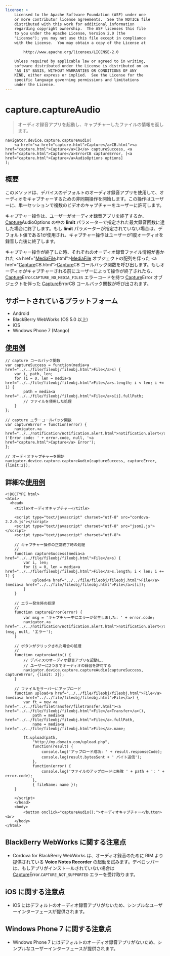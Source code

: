 ```yaml
---
license: >
    Licensed to the Apache Software Foundation (ASF) under one
    or more contributor license agreements.  See the NOTICE file
    distributed with this work for additional information
    regarding copyright ownership.  The ASF licenses this file
    to you under the Apache License, Version 2.0 (the
    "License"); you may not use this file except in compliance
    with the License.  You may obtain a copy of the License at

        http://www.apache.org/licenses/LICENSE-2.0

    Unless required by applicable law or agreed to in writing,
    software distributed under the License is distributed on an
    "AS IS" BASIS, WITHOUT WARRANTIES OR CONDITIONS OF ANY
    KIND, either express or implied.  See the License for the
    specific language governing permissions and limitations
    under the License.
---
```


capture.captureAudio
====================

> オーディオ録音アプリを起動し、キャプチャーしたファイルの情報を返します。

    navigator.device.capture.captureAudio(
        <a href="<a href="capture.html">Capture</a>CB.html"><a href="capture.html">Capture</a>CB</a> captureSuccess, <a href="capture.html">Capture</a>ErrorCB captureError, [<a href="capture.html">Capture</a>AudioOptions options]
    );

概要
-----------

このメソッドは、デバイスのデフォルトのオーディオ録音アプリを使用して、オーディオをキャプチャーするための非同期操作を開始します。この操作はユーザーに、単一セッションで複数のビデオのキャプチャーをユーザーに許可します。

キャプチャー操作は、ユーザーがオーディオ録音アプリを終了するか、 <a href="capture.html">Capture</a>AudioOptions の中の __limit__ パラメーターで指定された最大録音回数に達した場合に終了します。もし __limit__ パラメーターが指定されていない場合は、デフォルト値である1が使用され、キャプチャー操作はユーザーが1度オーディオを録音した後に終了します。

キャプチャー操作が終了した時、それぞれのオーディオ録音ファイル情報が書かれた <a href="<a href="../media.html">Media</a><a href="../../file/fileobj/fileobj.html">File</a>.html"><a href="../media.html">Media</a><a href="../../file/fileobj/fileobj.html">File</a></a> オブジェクトの配列を伴った <a href="<a href="capture.html">Capture</a>CB.html"><a href="capture.html">Capture</a>CB</a> コールバック関数を呼び出します。もしオーディオがキャプチャーされる前にユーザーによって操作が終了されたら、 <a href="capture.html">Capture</a>Error.`CAPTURE_NO_MEDIA_FILES` エラーコードを持つ <a href="capture.html">Capture</a>Error オブジェクトを伴った <a href="capture.html">Capture</a>ErrorCB コールバック関数が呼び出されます。

サポートされているプラットフォーム
-------------------

- Android
- BlackBerry WebWorks (OS 5.0 以上)
- iOS
- Windows Phone 7 (Mango)

<a href="../../storage/storage.opendatabase.html">使用例</a>
-------------

    // capture コールバック関数
    var captureSuccess = function(media<a href="../../file/fileobj/fileobj.html">File</a>s) {
        var i, path, len;
        for (i = 0, len = media<a href="../../file/fileobj/fileobj.html">File</a>s.length; i < len; i += 1) {
            path = media<a href="../../file/fileobj/fileobj.html">File</a>s[i].fullPath;
            // ファイルを使用した処理
        }
    };

    // capture エラーコールバック関数
    var captureError = function(error) {
        navigator.<a href="../../notification/notification.alert.html">notification.alert</a>('Error code: ' + error.code, null, '<a href="capture.html">Capture</a> Error');
    };

    // オーディオキャプチャーを開始
    navigator.device.capture.captureAudio(captureSuccess, captureError, {limit:2});

詳細な<a href="../../storage/storage.opendatabase.html">使用例</a>
------------

    <!DOCTYPE html>
    <html>
      <head>
        <title>オーディオキャプチャー</title>

        <script type="text/javascript" charset="utf-8" src="cordova-2.2.0.js"></script>
        <script type="text/javascript" charset="utf-8" src="json2.js"></script>
        <script type="text/javascript" charset="utf-8">

        // キャプチャー操作の正常終了時の処理
        //
        function captureSuccess(media<a href="../../file/fileobj/fileobj.html">File</a>s) {
            var i, len;
            for (i = 0, len = media<a href="../../file/fileobj/fileobj.html">File</a>s.length; i < len; i += 1) {
                upload<a href="../../file/fileobj/fileobj.html">File</a>(media<a href="../../file/fileobj/fileobj.html">File</a>s[i]);
            }
        }

        // エラー発生時の処理
        //
        function captureError(error) {
            var msg = 'キャプチャー中にエラーが発生しました: ' + error.code;
            navigator.<a href="../../notification/notification.alert.html">notification.alert</a>(msg, null, 'エラー');
        }

        // ボタンがクリックされた場合の処理
        //
        function captureAudio() {
            // デバイスのオーディオ録音アプリを起動し、
            // ユーザーに2つまでオーディオの録音を許可する
            navigator.device.capture.captureAudio(captureSuccess, captureError, {limit: 2});
        }

        // ファイルをサーバーにアップロード
        function upload<a href="../../file/fileobj/fileobj.html">File</a>(media<a href="../../file/fileobj/fileobj.html">File</a>) {
            var ft = new <a href="../../file/filetransfer/filetransfer.html"><a href="../../file/fileobj/fileobj.html">File</a>Transfer</a>(),
                path = media<a href="../../file/fileobj/fileobj.html">File</a>.fullPath,
                name = media<a href="../../file/fileobj/fileobj.html">File</a>.name;

            ft.upload(path,
                "http://my.domain.com/upload.php",
                function(result) {
                    console.log('アップロード成功: ' + result.responseCode);
                    console.log(result.bytesSent + ' バイト送信');
                },
                function(error) {
                    console.log('ファイルのアップロードに失敗 ' + path + ': ' + error.code);
                },
                { fileName: name });
        }

        </script>
        </head>
        <body>
            <button onclick="captureAudio();">オーディオキャプチャー</button> <br>
        </body>
    </html>

BlackBerry WebWorks に関する注意点
--------------------------

- Cordova for BlackBerry WebWorks は、オーディオ録音のために RIM より提供されている __Voice Notes Recorder__ の起動を試みます。デベロッパーは、もしアプリがインストールされていない場合は <a href="capture.html">Capture</a>Error.`CAPTURE_NOT_SUPPORTED` エラーを受け取ります。

iOS に関する注意点
----------

- iOS にはデフォルトのオーディオ録音アプリがないため、シンプルなユーザーインターフェースが提供されます。

Windows Phone 7 に関する注意点
----------

- Windows Phone 7 にはデフォルトのオーディオ録音アプリがないため、シンプルなユーザーインターフェースが提供されます。

